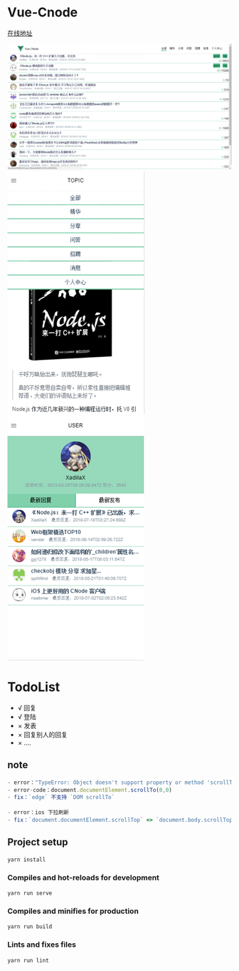 # Vue-Cnode
[在线地址](http://vuecnode.runtua.cn/)  

![home](./shot/home.png)
![topic](./shot/topic-m.png)![user](./shot/user-m.png)
# TodoList
- √ 回复
- √ 登陆
- × 发表
- × 回复别人的回复
- × ....

## note
```javascript
- error："TypeError: Object doesn't support property or method 'scrollTo'"
- error-code：document.documentElement.scrollTo(0,0)
- fix：`edge` 不支持 `DOM scrollTo`

- error：ios 下拉刷新
- fix：`document.documentElement.scrollTop` => `document.body.scrollTop`
```

## Project setup

```
yarn install
```

### Compiles and hot-reloads for development

```
yarn run serve
```

### Compiles and minifies for production

```
yarn run build
```

### Lints and fixes files

```
yarn run lint
```
